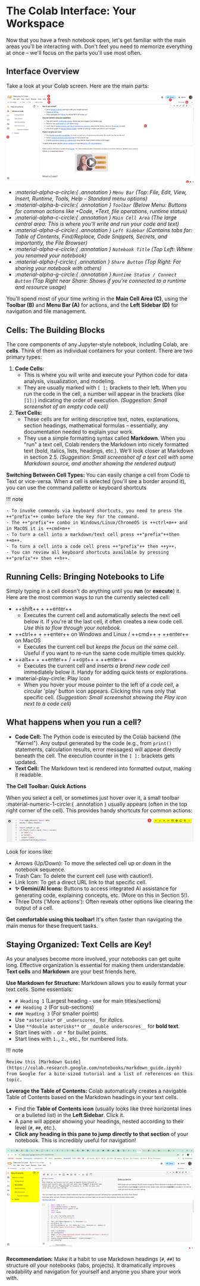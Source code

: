 
# **The Colab Interface: Your Workspace**

Now that you have a fresh notebook open, let's get familiar with the main areas you'll be interacting with. Don't feel you need to memorize everything at once – we'll focus on the parts you'll use most often.

## **Interface Overview**

Take a look at your Colab screen. Here are the main parts:

![Colab user interface with annotation](/assets/images/colab_ui_annotated.png)

* *:material-alpha-a-circle:{ .annotation } `Menu Bar` (Top: File, Edit, View, Insert, Runtime, Tools, Help - Standard menu options)*
* *:material-alpha-b-circle:{ .annotation } `Toolbar` (Below Menu: Buttons for common actions like +Code, +Text, file operations, runtime status)*
* *:material-alpha-c-circle:{ .annotation } `Main Cell Area` (The large central area: This is where you'll write and run your code and text)*
* *:material-alpha-d-circle:{ .annotation } `Left Sidebar` (Contains tabs for: Table of Contents, Find/Replace, Code Snippets, Secrets, and importantly, the File Browser)*
* *:material-alpha-e-circle:{ .annotation } `Notebook Title` (Top Left: Where you renamed your notebook)*
* *:material-alpha-f-circle:{ .annotation } `Share Button` (Top Right: For sharing your notebook with others)*
* *:material-alpha-g-circle:{ .annotation } `Runtime Status / Connect Button` (Top Right near Share: Shows if you're connected to a runtime and resource usage)*

You'll spend most of your time writing in the **Main Cell Area (C)**, using the **Toolbar (B)** and **Menu Bar (A)** for actions, and the **Left Sidebar (D)** for navigation and file management.

## **Cells: The Building Blocks**

The core components of any Jupyter-style notebook, including Colab, are **cells**. Think of them as individual containers for your content. There are two primary types:

1.  **Code Cells:**
    * This is where you will write and execute your Python code for data analysis, visualization, and modeling.
    * They are usually marked with `[ ]:` brackets to their left. When you run the code in the cell, a number will appear in the brackets (like `[1]:`) indicating the order of execution.
        *(Suggestion: Small screenshot of an empty code cell)*
2.  **Text Cells:**
    * These cells are for writing descriptive text, notes, explanations, section headings, mathematical formulas – essentially, any documentation needed to explain your work.
    * They use a simple formatting syntax called **Markdown**. When you "run" a text cell, Colab renders the Markdown into nicely formatted text (bold, italics, lists, headings, etc.). We'll look closer at Markdown in section 2.5.
        *(Suggestion: Small screenshot of a text cell with some Markdown source, and another showing the rendered output)*

**Switching Between Cell Types:** You can easily change a cell from Code to Text or vice-versa. When a cell is selected (you'll see a border around it), you can use the command pallette  or keyboard shortcuts 

!!! note

    - To invoke commands via keyboard shortcuts, you need to press the ++"prefix"++ combo before the key for the command.
    - The ++"prefix"++ combo in Windows/Linux/ChromeOS is ++ctrl+m++ and in MacOS it is ++cmd+m++
    - To turn a cell into a markdown/text cell press ++"prefix"++then ++m++. 
    - To turn a cell into a code cell press ++"prefix"++ then ++y++. 
    - You can review all keyboard shortcuts available by pressing ++"prefix"++ then ++h++.

## **Running Cells: Bringing Notebooks to Life**

Simply typing in a cell doesn't do anything until you **run** (or **execute**) it. Here are the most common ways to run the currently selected cell:

* ++shift++ + ++enter++ 
    - Executes the current cell and automatically selects the next cell below it. If you're at the last cell, it often creates a new code cell. *Use this to flow through your notebook.*
* ++ctrl++ + ++enter++ on Windows and Linux / ++cmd++ + ++enter++ on MacOS 
    - Executes the current cell but *keeps the focus on the same cell*. Useful if you want to re-run the same code multiple times quickly.
* ++alt++ + ++enter++ / ++opt++ + ++enter++ 
    - Executes the current cell and *inserts a brand new code cell* immediately below it. Handy for adding quick tests or explorations.
* :material-play-circle: Play Icon
    - When you hover your mouse pointer to the left of a *code cell*, a circular 'play' button icon appears. Clicking this runs only that specific cell.
    *(Suggestion: Small screenshot showing the Play icon next to a code cell)*

## **What happens when you run a cell?**

* **Code Cell:** The Python code is executed by the Colab backend (the "Kernel"). Any output generated by the code (e.g., from `print()` statements, calculation results, error messages) will appear directly beneath the cell. The execution counter in the `[ ]:` brackets gets updated.
* **Text Cell:** The Markdown text is rendered into formatted output, making it readable.

**The Cell Toolbar: Quick Actions**

When you select a cell, or sometimes just hover over it, a small toolbar :material-numeric-1-circle:{ .annotation } usually appears (often in the top right corner of the cell). This provides handy shortcuts for common actions:

![Colab cell toolbar](/assets/images/colab_cell_toolbar.png)

Look for icons like:

* Arrows (Up/Down): To move the selected cell up or down in the notebook sequence.
* Trash Can: To delete the current cell (use with caution!).
* Link Icon: To get a direct URL link to that specific cell.
* **✨ Gemini/AI Icons:** Buttons to access integrated AI assistance for generating code, explaining concepts, etc. (More on this in Section 5!).
* Three Dots ('More actions'): Often reveals other options like clearing the output of a cell.

**Get comfortable using this toolbar!** It's often faster than navigating the main menus for these frequent tasks.

## **Staying Organized: Text Cells are Key!**

As your analyses become more involved, your notebooks can get quite long. Effective organization is essential for making them understandable. **Text cells** and **Markdown** are your best friends here.

**Use Markdown for Structure:** Markdown allows you to easily format your text cells. Some essentials:

* `# Heading 1` (Largest heading - use for main titles/sections)
* `## Heading 2` (For sub-sections)
* `### Heading 3` (For smaller points)
* Use `*asterisks*` or `_underscores_` for *italics*.
* Use `**double asterisks**` or `__double underscores__` for **bold text**.
* Start lines with `-` or `*` for bullet points.
* Start lines with `1.`, `2.`, etc., for numbered lists.

!!! note

    Review this [Markdown Guide](https://colab.research.google.com/notebooks/markdown_guide.ipynb) from Google for a bite-sized tutorial and a list of references on this topic.

**Leverage the Table of Contents:** Colab automatically creates a navigable Table of Contents based on the Markdown headings in your text cells.

* Find the **Table of Contents icon** (usually looks like three horizontal lines or a bulleted list) in the **Left Sidebar**. Click it.
* A pane will appear showing your headings, nested according to their level (`#`, `##`, etc.).
* **Click any heading in this pane to jump directly to that section** of your notebook. This is incredibly useful for navigation!

![Colab cell toolbar](/assets/images/colab_toc.png)

**Recommendation:** Make it a habit to use Markdown headings (`#`, `##`) to structure *all* your notebooks (labs, projects). It dramatically improves readability and navigation for yourself and anyone you share your work with.

